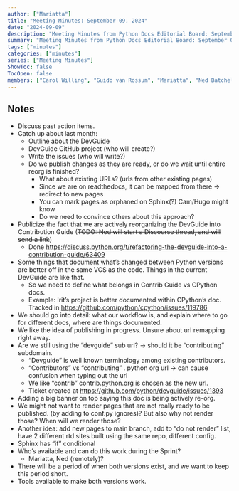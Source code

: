 ```yaml
---
author: ["Mariatta"]
title: "Meeting Minutes: September 09, 2024"
date: "2024-09-09"
description: "Meeting Minutes from Python Docs Editorial Board: September 09, 2024."
summary: "Meeting Minutes from Python Docs Editorial Board: September 09, 2024."
tags: ["minutes"]
categories: ["minutes"]
series: ["Meeting Minutes"]
ShowToc: false
TocOpen: false
members: ["Carol Willing", "Guido van Rossum", "Mariatta", "Ned Batchelder"]
---
```


## Notes

* Discuss past action items.
* Catch up about last month:
    * Outline about the DevGuide 
    * DevGuide GitHub project (who will create?)
    * Write the issues (who will write?)
    * Do we publish changes as they are ready, or do we wait until entire reorg is finished?
        * What about existing URLs? (urls from other existing pages)
        * Since we are on readthedocs, it can be mapped from there -> redirect to new pages
        * You can mark pages as orphaned on Sphinx(?) Cam/Hugo might know
        * Do we need to convince others about this approach?
* Publicize the fact that we are actively reorganizing the DevGuide into Contribution Guide (~~TODO: Ned will start a Discourse thread, and will send a link~~)
  * Done https://discuss.python.org/t/refactoring-the-devguide-into-a-contribution-guide/63409
* Some things that document what’s changed between Python versions are better off in the same VCS as the code. Things in the current DevGuide are like that.
  * So we need to define what belongs in Contrib Guide vs CPython docs.
  * Example: Irit’s project is better documented within CPython’s doc. Tracked in https://github.com/python/cpython/issues/119786
* We should go into detail: what our workflow is, and explain where to go for different docs, where are things documented.
* We like the idea of publishing in progress. Unsure about url remapping right away.
* Are we still using the “devguide” sub url? -> should it be “contributing” subdomain.
  * “Devguide” is well known terminology among existing contributors.
  * “Contributors” vs “contributing” . python org url -> can cause confusion when typing out the url
  * We like “contrib” contrib.python.org is chosen as the new url.
  * Ticket created at https://github.com/python/devguide/issues/1393
* Adding a big banner on top saying this doc is being actively re-org.
* We might not want to render pages that are not really ready to be published. (by adding to conf.py ignores)? But also why not render those? When will we render those?
* Another idea: add new pages to main branch, add to “do not render” list, have 2 different rtd sites built using the same repo, different config.
* Sphinx has “if” conditional 
* Who’s available and can do this work during the Sprint? 
    * Mariatta, Ned (remotely)?
* There will be a period of when both versions exist, and we want to keep this period short.
* Tools available to make both versions work. 
